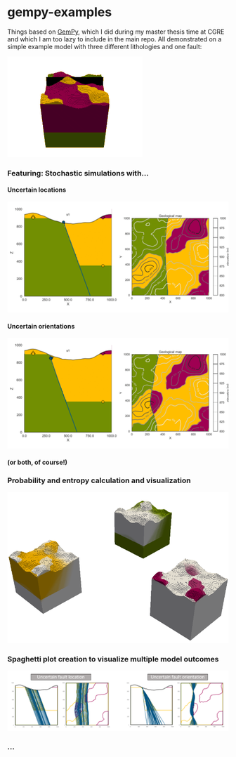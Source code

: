 # gempy-examples
Things based on [GemPy](https://github.com/cgre-aachen/gempy), which I did during my master thesis time at CGRE and which I am too lazy to include in the main repo. All demonstrated on a simple example model with three different lithologies and one fault:

![](figs/test3.gif)

### Featuring: Stochastic simulations with... 
#### Uncertain locations
![](figs/loc_unc.gif)
#### Uncertain orientations
![](figs/or_unc.gif)
#### (or both, of course!)

### Probability and entropy calculation and visualization
![](figs/prob2entropy.gif)
### Spaghetti plot creation to visualize multiple model outcomes
![](figs/spaghetti.png)

### ...
